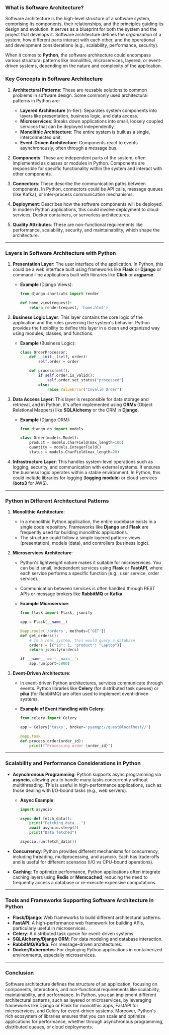 ### What is Software Architecture?

Software architecture is the high-level structure of a software system, comprising its components, their relationships, and the principles guiding its design and evolution. It serves as a blueprint for both the system and the project that develops it. Software architecture defines the *organization* of a system, how different parts interact with each other, and the operational and development considerations (e.g., scalability, performance, security).

When it comes to **Python**, the software architecture could encompass various structural patterns like monolithic, microservices, layered, or event-driven systems, depending on the nature and complexity of the application.

### Key Concepts in Software Architecture

1. **Architectural Patterns**:
   These are reusable solutions to common problems in software design. Some commonly used architectural patterns in Python are:
   
   - **Layered Architecture** (n-tier): Separates system components into layers like presentation, business logic, and data access.
   - **Microservices**: Breaks down applications into small, loosely coupled services that can be deployed independently.
   - **Monolithic Architecture**: The entire system is built as a single, interconnected unit.
   - **Event-Driven Architecture**: Components react to events asynchronously, often through a message bus.

2. **Components**:
   These are independent parts of the system, often implemented as classes or modules in Python. Components are responsible for specific functionality within the system and interact with other components.

3. **Connectors**:
   These describe the communication paths between components. In Python, connectors could be API calls, message queues (like Kafka), or inter-process communication mechanisms.

4. **Deployment**:
   Describes how the software components will be deployed. In modern Python applications, this could involve deployment to cloud services, Docker containers, or serverless architectures.

5. **Quality Attributes**:
   These are non-functional requirements like performance, scalability, security, and maintainability, which shape the architecture.

---

### Layers in Software Architecture with Python

1. **Presentation Layer**:
   The user interface of the application. In Python, this could be a web interface built using frameworks like **Flask** or **Django** or command-line applications built with libraries like **Click** or **argparse**.

   - **Example** (Django Views):
     ```python
     from django.shortcuts import render

     def home_view(request):
         return render(request, 'home.html')
     ```

2. **Business Logic Layer**:
   This layer contains the core logic of the application and the rules governing the system's behavior. Python provides the flexibility to define this layer in a clean and organized way using modules, classes, and functions.

   - **Example** (Business Logic):
     ```python
     class OrderProcessor:
         def __init__(self, order):
             self.order = order

         def process(self):
             if self.order.is_valid():
                 self.order.set_status("processed")
             else:
                 raise ValueError("Invalid Order")
     ```

3. **Data Access Layer**:
   This layer is responsible for data storage and retrieval, and in Python, it's often implemented using **ORMs** (Object Relational Mappers) like **SQLAlchemy** or the ORM in **Django**.

   - **Example** (Django ORM):
     ```python
     from django.db import models

     class Order(models.Model):
         product = models.CharField(max_length=100)
         quantity = models.IntegerField()
         status = models.CharField(max_length=20)
     ```

4. **Infrastructure Layer**:
   This handles system-level operations such as logging, security, and communication with external systems. It ensures the business logic operates within a stable environment. In Python, this could include libraries for logging (**logging module**) or cloud services (**boto3** for AWS).

---

### Python in Different Architectural Patterns

1. **Monolithic Architecture**:
   - In a monolithic Python application, the entire codebase exists in a single code repository. Frameworks like **Django** and **Flask** are frequently used for building monolithic applications.
   - The structure could follow a simple layered pattern: views (presentation), models (data), and controllers (business logic).

2. **Microservices Architecture**:
   - Python's lightweight nature makes it suitable for microservices. You can build small, independent services using **Flask** or **FastAPI**, where each service performs a specific function (e.g., user service, order service).
   - Communication between services is often handled through REST APIs or message brokers like **RabbitMQ** or **Kafka**.

   - **Example Microservice**:
     ```python
     from flask import Flask, jsonify

     app = Flask(__name__)

     @app.route('/orders', methods=['GET'])
     def get_orders():
         # In a real system, this would query a database
         orders = [{"id": 1, "product": "Laptop"}]
         return jsonify(orders)
     
     if __name__ == '__main__':
         app.run(port=5000)
     ```

3. **Event-Driven Architecture**:
   - In event-driven Python architectures, services communicate through events. Python libraries like **Celery** (for distributed task queues) or **pika** (for RabbitMQ) are often used to implement event-driven systems.

   - **Example of Event Handling with Celery**:
     ```python
     from celery import Celery

     app = Celery('tasks', broker='pyamqp://guest@localhost//')

     @app.task
     def process_order(order_id):
         print(f"Processing order {order_id}")
     ```

---

### Scalability and Performance Considerations in Python

- **Asynchronous Programming**: Python supports async programming via **asyncio**, allowing you to handle many tasks concurrently without multithreading. This is useful in high-performance applications, such as those dealing with I/O-bound tasks (e.g., web servers).

   - **Async Example**:
     ```python
     import asyncio

     async def fetch_data():
         print("Fetching data...")
         await asyncio.sleep(2)
         print("Data fetched")
     
     asyncio.run(fetch_data())
     ```

- **Concurrency**: Python provides different mechanisms for concurrency, including threading, multiprocessing, and asyncio. Each has trade-offs and is useful for different scenarios (I/O vs CPU-bound operations).

- **Caching**: To optimize performance, Python applications often integrate caching layers using **Redis** or **Memcached**, reducing the need to frequently access a database or re-execute expensive computations.

---

### Tools and Frameworks Supporting Software Architecture in Python

- **Flask/Django**: Web frameworks to build different architectural patterns.
- **FastAPI**: A high-performance web framework for building APIs, particularly useful in microservices.
- **Celery**: A distributed task queue for event-driven systems.
- **SQLAlchemy/Django ORM**: For data modeling and database interaction.
- **RabbitMQ/Kafka**: For message-driven architectures.
- **Docker/Kubernetes**: For deploying Python applications in containerized environments, especially microservices.

---

### Conclusion

Software architecture defines the structure of an application, focusing on components, interactions, and non-functional requirements like scalability, maintainability, and performance. In Python, you can implement different architectural patterns, such as layered or microservices, by leveraging frameworks like Django or Flask for monolithic apps, FastAPI for microservices, and Celery for event-driven systems. Moreover, Python's rich ecosystem of libraries ensures that you can scale and optimize applications for performance, whether through asynchronous programming, distributed queues, or cloud deployments.


